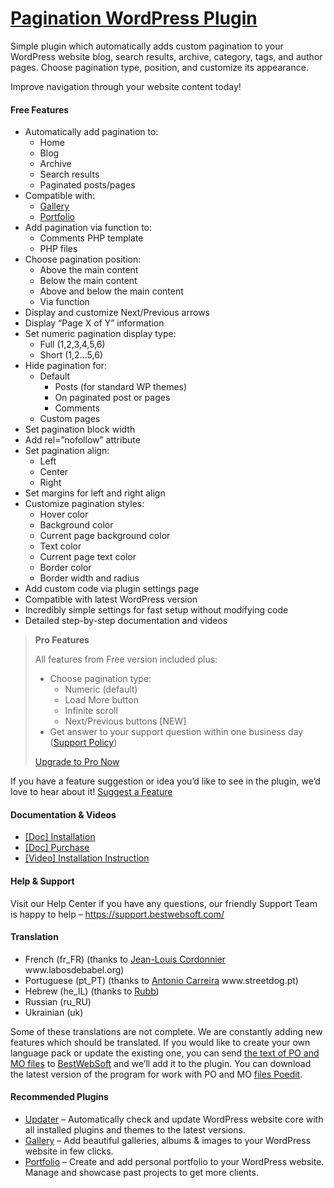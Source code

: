 <a href="https://bestwebsoft.com/products/wordpress/plugins/pagination/" target=_blank>Pagination WordPress Plugin</a>
========================

<p>Simple plugin which automatically adds custom pagination to your WordPress website blog, search results, archive, category, tags, and author pages. Choose pagination type, position, and customize its appearance.</p>
<p>Improve navigation through your website content today!</p>
<p><span class="embed-youtube" style="text-align:center; display: block;"></span></p>
<h4>Free Features</h4>
<ul>
<li>Automatically add pagination to:
<ul>
<li>Home</li>
<li>Blog</li>
<li>Archive</li>
<li>Search results</li>
<li>Paginated posts/pages</li>
</ul>
</li>
<li>Compatible with:
<ul>
<li><a href="https://bestwebsoft.com/products/wordpress/plugins/gallery/?k=8a6c514916efe4264d0732b86b82487f" rel="nofollow">Gallery</a></li>
<li><a href="https://bestwebsoft.com/products/wordpress/plugins/portfolio/?k=982e34e0a05371dc2dcca2a5fc535c1a" rel="nofollow">Portfolio</a></li>
</ul>
</li>
<li>Add pagination via function to:
<ul>
<li>Comments PHP template</li>
<li>PHP files</li>
</ul>
</li>
<li>Choose pagination position:
<ul>
<li>Above the main content</li>
<li>Below the main content</li>
<li>Above and below the main content</li>
<li>Via function</li>
</ul>
</li>
<li>Display and customize Next/Previous arrows</li>
<li>Display &#8220;Page X of Y&#8221; information</li>
<li>Set numeric pagination display type:
<ul>
<li>Full (1,2,3,4,5,6)</li>
<li>Short (1,2&#8230;5,6)</li>
</ul>
</li>
<li>Hide pagination for:
<ul>
<li>Default
<ul>
<li>Posts (for standard WP themes)</li>
<li>On paginated post or pages</li>
<li>Comments</li>
</ul>
</li>
<li>Custom pages</li>
</ul>
</li>
<li>Set pagination block width</li>
<li>Add rel=&#8221;nofollow&#8221; attribute</li>
<li>Set pagination align:
<ul>
<li>Left</li>
<li>Center</li>
<li>Right</li>
</ul>
</li>
<li>Set margins for left and right align</li>
<li>Customize pagination styles:
<ul>
<li>Hover color </li>
<li>Background color</li>
<li>Current page background color</li>
<li>Text color</li>
<li>Current page text color</li>
<li>Border color</li>
<li>Border width and radius</li>
</ul>
</li>
<li>Add custom code via plugin settings page</li>
<li>Compatible with latest WordPress version</li>
<li>Incredibly simple settings for fast setup without modifying code</li>
<li>Detailed step-by-step documentation and videos</li>
</ul>
<blockquote>
<p><strong>Pro Features</strong></p>
<p>All features from Free version included plus:</p>
<ul>
<li>Choose pagination type:
<ul>
<li>Numeric (default)</li>
<li>Load More button</li>
<li>Infinite scroll</li>
<li>Next/Previous buttons [NEW]</li>
</ul>
</li>
<li>Get answer to your support question within one business day (<a href="https://bestwebsoft.com/support-policy/" rel="nofollow">Support Policy</a>)</li>
</ul>
<p><a href="https://bestwebsoft.com/products/wordpress/plugins/pagination/?k=beef8d83cadcb70a8565e009a280f80c" rel="nofollow">Upgrade to Pro Now</a></p>
</blockquote>
<p>If you have a feature suggestion or idea you&#8217;d like to see in the plugin, we&#8217;d love to hear about it! <a href="https://support.bestwebsoft.com/hc/en-us/requests/new" rel="nofollow">Suggest a Feature</a></p>
<h4>Documentation &amp; Videos</h4>
<ul>
<li><a href="https://docs.google.com/document/d/1-hvn6WRvWnOqj5v5pLUk7Awyu87lq5B_dO-Tv-MC9JQ/" rel="nofollow">[Doc] Installation</a></li>
<li><a href="https://docs.google.com/document/d/1EUdBVvnm7IHZ6y0DNyldZypUQKpB8UVPToSc_LdOYQI/" rel="nofollow">[Doc] Purchase</a></li>
<li><a href="http://www.youtube.com/watch?v=Xh0LjOSgxzs" rel="nofollow">[Video] Installation Instruction</a></li>
</ul>
<h4>Help &amp; Support</h4>
<p>Visit our Help Center if you have any questions, our friendly Support Team is happy to help &#8211; <a href="https://support.bestwebsoft.com/" rel="nofollow">https://support.bestwebsoft.com/</a></p>
<h4>Translation</h4>
<ul>
<li>French (fr_FR) (thanks to <a href="mailto:&#x6a;&#108;&#099;&#x6f;&#x72;&#100;&#050;&#x40;&#x77;a&#110;&#x61;&#x64;o&#111;&#046;&#x66;&#x72;" rel="nofollow">Jean-Louis Cordonnier</a> www.labosdebabel.org)</li>
<li>Portuguese (pt_PT) (thanks to <a href="mailto:&#x61;&#110;&#116;&#111;&#110;&#105;&#111;&#099;&#097;&#114;&#114;e&#x69;&#x72;&#x61;&#x40;&#x73;&#x74;&#x72;&#x65;&#x65;&#116;&#100;&#111;&#103;&#046;&#112;&#116;" rel="nofollow">Antonio Carreira</a> www.streetdog.pt)</li>
<li>Hebrew (he_IL) (thanks to <a href="mailto:&#x68;&#x61;&#x6e;&#x61;&#110;&#064;&#109;&#115;&#116;&#117;&#100;&#105;&#111;&#046;&#099;o.&#x69;&#x6c;" rel="nofollow">Rubb</a>)</li>
<li>Russian (ru_RU)</li>
<li>Ukrainian (uk)</li>
</ul>
<p>Some of these translations are not complete. We are constantly adding new features which should be translated. If you would like to create your own language pack or update the existing one, you can send <a href="https://codex.wordpress.org/Translating_WordPress" rel="nofollow">the text of PO and MO files</a> to <a href="https://support.bestwebsoft.com/hc/en-us/requests/new" rel="nofollow">BestWebSoft</a> and we&#8217;ll add it to the plugin. You can download the latest version of the program for work with PO and MO <a href="http://www.poedit.net/download.php" rel="nofollow">files Poedit</a>.</p>
<h4>Recommended Plugins</h4>
<ul>
<li><a href="https://bestwebsoft.com/products/wordpress/plugins/updater/?k=f471af6c58ecd7f550f0601416e4331f" rel="nofollow">Updater</a> &#8211; Automatically check and update WordPress website core with all installed plugins and themes to the latest versions.</li>
<li><a href="https://bestwebsoft.com/products/wordpress/plugins/gallery/?k=8a6c514916efe4264d0732b86b82487f" rel="nofollow">Gallery</a> &#8211; Add beautiful galleries, albums &amp; images to your WordPress website in few clicks.</li>
<li><a href="https://bestwebsoft.com/products/wordpress/plugins/portfolio/?k=982e34e0a05371dc2dcca2a5fc535c1a" rel="nofollow">Portfolio</a> &#8211; Create and add personal portfolio to your WordPress website. Manage and showcase past projects to get more clients.</li>
</ul>
